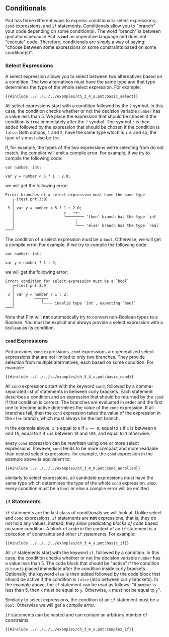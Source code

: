 ## Conditionals

Pint has three different ways to express conditionals: select expressions, `cond` expressions, and
`if` statements. Conditionals allow you to "branch" your code depending on some condition(s). The
word "branch" is between quotations because Pint is **not** an imperative language and does not
"execute" code. Therefore, conditionals are simply a way of saying: "choose between some expressions
or some constraints based on some condition(s)".

### Select Expressions

A select expression allows you to select between two alternatives based on a condition. The two
alternatives must have the same type and that type determines the type of the whole select
expression. For example:

```pint
{{#include ../../../../examples/ch_3_4_a.pnt:basic_select}}
```

All select expressions start with a condition followed by the `?` symbol. In this case, the
condition checks whether or not the decision variable `number` has a value less than 5. We place the
expression that should be chosen if the condition is `true` immediately after the `?` symbol. The
symbol `:` is then added followed by the expression that should be chosen if the condition is
`false`. Both options, `1` and `2`, have the same type which is `int` and so, the type of `y` must
also be `int`.

If, for example, the types of the two expressions we're selecting from do not match, the compiler
will emit a compile error. For example, if we try to compile the following code:

```pint
var number: int;

var y = number < 5 ? 1 : 2.0;
```

we will get the following error:

```console
Error: branches of a select expression must have the same type
   ╭─[test.pnt:3:9]
   │
 3 │ var y = number < 5 ? 1 : 2.0;
   │                      ┬   ─┬─
   │                      ╰──────── 'then' branch has the type `int`
   │                           │
   │                           ╰─── 'else' branch has the type `real`
───╯
```

The condition of a select expression must be a `bool`. Otherwise, we will get a compile error. For
example, if we try to compile the following code:

```pint
var number: int;

var y = number ? 1 : 2;
```

we will get the following error:

```console
Error: condition for select expression must be a `bool`
   ╭─[test.pnt:3:9]
   │
 3 │ var y = number ? 1 : 2;
   │         ───┬──
   │            ╰──── invalid type `int`, expecting `bool`
───╯
```

Note that Pint will **not** automatically try to convert non-Boolean types to a Boolean. You must be
explicit and always provide a select expression with a `Boolean` as its condition.

### `cond` Expressions

Pint provides `cond` expressions. `cond` expressions are generalized select expressions that are not
limited to only two branches. They provide selection from multiple alternatives, each based on some
condition. For example:

```pint
{{#include ../../../../examples/ch_3_4_a.pnt:basic_cond}}
```

All `cond` expressions start with the keyword `cond`, followed by a comma-separated list of
statements in between curly brackets. Each statement describes a condition and an expression that
should be returned by the `cond` if that condition is correct. The branches are evaluated in order
and the first one to become active determines the value of the `cond` expression. If all branches
fail, then the `cond` expression takes the value of the expression in the `else` branch, which must
always be the last branch.

in the example above, `z` is equal to `0` if `x == 0`, equal to `1` if `x` is between `0` and `10`,
equal to `2` if `x` is between `10` and `100`, and equal to `3` otherwise.

every `cond` expression can be rewritten using one or more select expressions. however, `cond` tends
to be more compact and more readable than nested select expressions. for example, the `cond`
expression in the example above is equivalent to:

```pint
{{#include ../../../../examples/ch_3_4_b.pnt:cond_unrolled}}
```

similarly to select expressions, all candidate expressions must have the same type which determines
the type of the whole `cond` expression. also, every condition must be a `bool` or else a compile
error will be emitted.

### `if` Statements

`if` statements are the last class of conditionals we will look at. Unlike select and `cond`
expressions, `if` statements are **not** expressions, that is, they do not hold any values. Instead,
they allow predicating _blocks of code_ based on some condition. A block of code in the context of
an `if` statement is a collection of constraints and other `if` statements. For example:

```pint
{{#include ../../../../examples/ch_3_4_a.pnt:basic_if}}
```

All `if` statements start with the keyword `if`, followed by a condition. In this case, the
condition checks whether or not the decision variable `number` has a value less than 5. The code
block that should be "active" if the condition is `true` is placed immediate after the condition
inside curly brackets. Optionally, the keyword `else` is then added followed by the code block that
should be active if the condition is `false` (also between curly brackets). In the example above,
the `if` statement can be read as follows: "if `number` is less than 5, then `x` must be equal to
`y`. Otherwise, `x` must not be equal to `y`".

Similarly to select expressions, the condition of an `if` statement must be a `bool`. Otherwise we
will get a compile error.

`if` statements can be nested and can contain an arbitrary number of constraints:

```pint
{{#include ../../../../examples/ch_3_4_a.pnt:complex_if}}
```
